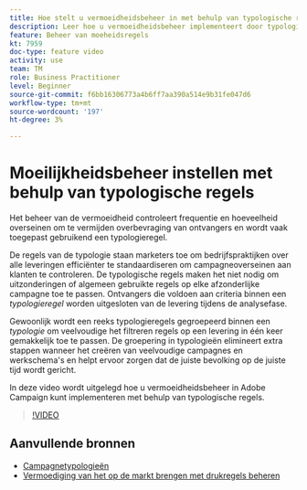 ```yaml
---
title: Hoe stelt u vermoeidheidsbeheer in met behulp van typologische regels.
description: Leer hoe u vermoeidheidsbeheer implementeert door typologische regels toe te passen.
feature: Beheer van moeheidsregels
kt: 7959
doc-type: feature video
activity: use
team: TM
role: Business Practitioner
level: Beginner
source-git-commit: f6bb16306773a4b6ff7aa390a514e9b31fe047d6
workflow-type: tm+mt
source-wordcount: '197'
ht-degree: 3%

---
```



# Moeilijkheidsbeheer instellen met behulp van typologische regels

Het beheer van de vermoeidheid controleert frequentie en hoeveelheid overseinen om te vermijden overbevraging van ontvangers en wordt vaak toegepast gebruikend een typologieregel.

De regels van de typologie staan marketers toe om bedrijfspraktijken over alle leveringen efficiënter te standaardiseren om campagneoverseinen aan klanten te controleren. De typologische regels maken het niet nodig om uitzonderingen of algemeen gebruikte regels op elke afzonderlijke campagne toe te passen. Ontvangers die voldoen aan criteria binnen een *typologieregel* worden uitgesloten van de levering tijdens de analysefase.

Gewoonlijk wordt een reeks typologieregels gegroepeerd binnen een *typologie* om veelvoudige het filtreren regels op een levering in één keer gemakkelijk toe te passen. De groepering in typologieën elimineert extra stappen wanneer het creëren van veelvoudige campagnes en werkschema&#39;s en helpt ervoor zorgen dat de juiste bevolking op de juiste tijd wordt gericht.

In deze video wordt uitgelegd hoe u vermoeidheidsbeheer in Adobe Campaign kunt implementeren met behulp van typologische regels.

>[!VIDEO](https://video.tv.adobe.com/v/25090?quality=12)

## Aanvullende bronnen

* [Campagnetypologieën](https://experienceleague.adobe.com/docs/campaign-classic/using/orchestrating-campaigns/campaign-optimization/about-campaign-typologies.html?lang=en)
* [Vermoediging van het op de markt brengen met drukregels beheren](https://experienceleague.adobe.com/docs/campaign-classic/using/orchestrating-campaigns/campaign-optimization/pressure-rules.html?lang=en)
